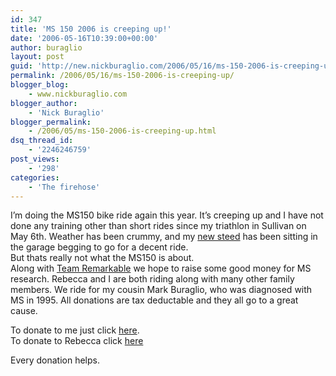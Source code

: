 ```yaml
---
id: 347
title: 'MS 150 2006 is creeping up!'
date: '2006-05-16T10:39:00+00:00'
author: buraglio
layout: post
guid: 'http://new.nickburaglio.com/2006/05/16/ms-150-2006-is-creeping-up/'
permalink: /2006/05/16/ms-150-2006-is-creeping-up/
blogger_blog:
    - www.nickburaglio.com
blogger_author:
    - 'Nick Buraglio'
blogger_permalink:
    - /2006/05/ms-150-2006-is-creeping-up.html
dsq_thread_id:
    - '2246246759'
post_views:
    - '298'
categories:
    - 'The firehose'
---
```


I’m doing the MS150 bike ride again this year. It’s creeping up and I have not done any training other than short rides since my triathlon in Sullivan on May 6th. Weather has been crummy, and my [new steed](http://buraglio.com/pics/bikes/veloce/tn/344539.jpg.html) has been sitting in the garage begging to go for a decent ride.  
But thats really not what the MS150 is about.  
Along with [Team Remarkable](http://www.teamremarkable.org/) we hope to raise some good money for MS research. Rebecca and I are both riding along with many other family members. We ride for my cousin Mark Buraglio, who was diagnosed with MS in 1995. All donations are tax deductable and they all go to a great cause.

To donate to me just click [here](https://secure2.convio.net/msil/site/Donation?ACTION=SHOW_DONATION_OPTIONS&CAMPAIGN_ID=1381&PROXY_ID=1189673&PROXY_TYPE=20&FR_ID=1110&JServSessionIdr011=mq3518yi13.app1b).  
To donate to Rebecca click [here](https://secure2.convio.net/msil/site/Donation?ACTION=SHOW_DONATION_OPTIONS&CAMPAIGN_ID=1381&PROXY_ID=1216047&PROXY_TYPE=20&FR_ID=1110&JServSessionIdr012=pwadburvh2.app5b)

Every donation helps.